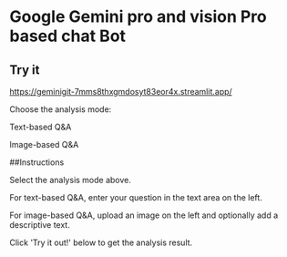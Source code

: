 # Google Gemini pro and vision Pro based chat Bot
## Try it 
https://geminigit-7mms8thxgmdosyt83eor4x.streamlit.app/

Choose the analysis mode:

Text-based Q&A

Image-based Q&A

##Instructions

Select the analysis mode above.

For text-based Q&A, enter your question in the text area on the left.

For image-based Q&A, upload an image on the left and optionally add a descriptive text.

Click 'Try it out!' below to get the analysis result.
